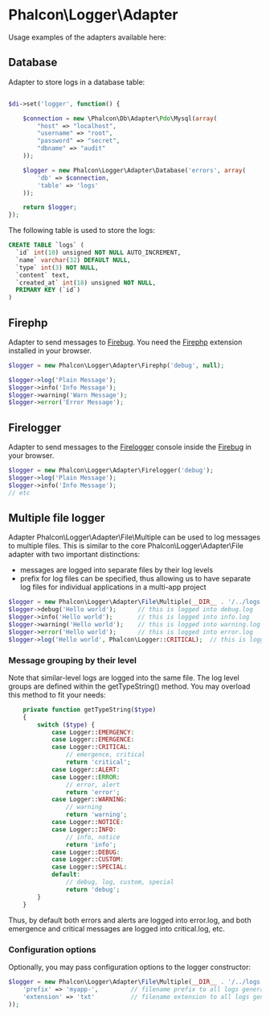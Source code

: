 Phalcon\Logger\Adapter
======================

Usage examples of the adapters available here:

Database
--------
Adapter to store logs in a database table:

```php

$di->set('logger', function() {

	$connection = new \Phalcon\Db\Adapter\Pdo\Mysql(array(
		"host" => "localhost",
		"username" => "root",
		"password" => "secret",
		"dbname" => "audit"
	));

	$logger = new Phalcon\Logger\Adapter\Database('errors', array(
		'db' => $connection,
		'table' => 'logs'
	));

	return $logger;
});

```

The following table is used to store the logs:

```sql
CREATE TABLE `logs` (
  `id` int(10) unsigned NOT NULL AUTO_INCREMENT,
  `name` varchar(32) DEFAULT NULL,
  `type` int(3) NOT NULL,
  `content` text,
  `created_at` int(18) unsigned NOT NULL,
  PRIMARY KEY (`id`)
)
```

Firephp
-------
Adapter to send messages to [Firebug](https://getfirebug.com/). You need
the [Firephp](http://www.firephp.org/) extension installed in your browser.

```php
$logger = new Phalcon\Logger\Adapter\Firephp('debug', null);

$logger->log('Plain Message');
$logger->info('Info Message');
$logger->warning('Warn Message');
$logger->error('Error Message');
```

Firelogger
----------
Adapter to send messages to the [Firelogger](http://firelogger.binaryage.com/) console inside the [Firebug](https://getfirebug.com/) in your browser.

```php
$logger = new Phalcon\Logger\Adapter\Firelogger('debug');
$logger->log('Plain Message');
$logger->info('Info Message');
// etc
```

Multiple file logger
--------------------
Adapter Phalcon\Logger\Adapter\File\Multiple can be used to log messages to multiple files. This is similar to the core Phalcon\Logger\Adapter\File adapter with two important distinctions:
* messages are logged into separate files by their log levels
* prefix for log files can be specified, thus allowing us to have separate log files for individual applications in a multi-app project

```php
$logger = new Phalcon\Logger\Adapter\File\Multiple(__DIR__ . '/../logs');
$logger->debug('Hello world');      // this is logged into debug.log
$logger->info('Hello world');       // this is logged into info.log
$logger->warning('Hello world');    // this is logged into warning.log
$logger->error('Hello world');      // this is logged into error.log
$logger->log('Hello world', Phalcon\Logger::CRITICAL);  // this is logged into critical.log

```

### Message grouping by their level

Note that similar-level logs are logged into the same file. The log level groups are defined within the getTypeString() method. You may overload this method to fit your needs:

```php
    private function getTypeString($type)
    {
        switch ($type) {
            case Logger::EMERGENCY:
            case Logger::EMERGENCE:
            case Logger::CRITICAL:
                // emergence, critical
                return 'critical';
            case Logger::ALERT:
            case Logger::ERROR:
                // error, alert
                return 'error';
            case Logger::WARNING:
                // warning
                return 'warning';
            case Logger::NOTICE:
            case Logger::INFO:
                // info, notice
                return 'info';
            case Logger::DEBUG:
            case Logger::CUSTOM:
            case Logger::SPECIAL:
            default:
                // debug, log, custom, special
                return 'debug';
        }
    }
```

Thus, by default both errors and alerts are logged into error.log, and both emergence and critical messages are logged into critical.log, etc.

### Configuration options

Optionally, you may pass configuration options to the logger constructor:

```php
$logger = new Phalcon\Logger\Adapter\File\Multiple(__DIR__ . '/../logs', array(
    'prefix' => 'myapp-',         // filename prefix to all logs generated by this logger. Defaults to "".
    'extension' => 'txt'          // filename extension to all logs generated by this logger. Defaults to "log".
));
```
